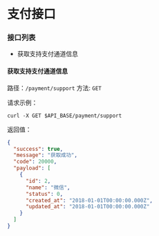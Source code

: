# 支付接口

### 接口列表

* 获取支持支付通道信息

#### 获取支持支付通道信息

路径：`/payment/support`
方法: `GET`

请求示例：

```shell
curl -X GET $API_BASE/payment/support
```

返回值：

```json
{
  "success": true,
  "message": "获取成功",
  "code": 20000,
  "payload": [
    {
      "id": 2,
      "name": "微信",
      "status": 0,
      "created_at": "2018-01-01T00:00:00.000Z",
      "updated_at": "2018-01-01T00:00:00.000Z"
    }
  ]
}
```
